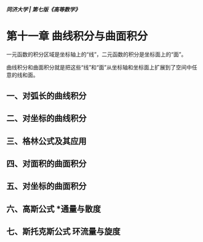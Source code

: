 ##### 同济大学 | 第七版《高等数学》
# 第十一章 曲线积分与曲面积分
一元函数的积分区域是坐标轴上的“线”，二元函数的积分是坐标面上的“面”。

曲线积分和曲面积分就是把这些“线”和“面”从坐标轴和坐标面上扩展到了空间中任意的线和面。

## 一、对弧长的曲线积分

## 二、对坐标的曲线积分

## 三、格林公式及其应用

## 四、对面积的曲面积分

## 五、对坐标的曲面积分

## 六、高斯公式 *通量与散度

## 七、斯托克斯公式 环流量与旋度